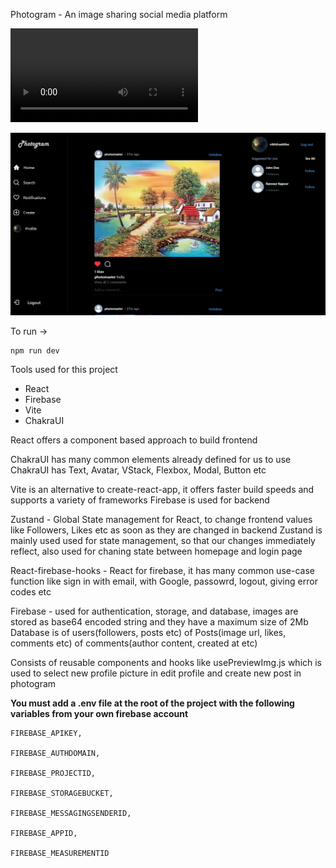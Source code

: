 Photogram - An image sharing social media platform

![Demo Video](public/readmeVideo.mov)

![Home Page](public/readme1.png)

To run -> 
```
npm run dev
```

Tools used for this project
- React
- Firebase
- Vite
- ChakraUI

React offers a component based approach to build frontend


ChakraUI has many common elements already defined for us to use
ChakraUI has Text, Avatar, VStack, Flexbox, Modal, Button etc


Vite is an alternative to create-react-app, it offers faster build speeds and supports a variety of frameworks
Firebase is used for backend


Zustand - Global State management for React, to change frontend values like Followers, Likes etc as soon as they are changed in backend
Zustand is mainly used used for state management, so that our changes immediately reflect, also used for chaning state between homepage and login page 

React-firebase-hooks - React for firebase, it has many common use-case function like sign in with email, with Google, passowrd, logout, giving error codes etc

Firebase - used for authentication, storage, and database, images are stored as base64 encoded string and they have a maximum size of 2Mb
Database is of users(followers, posts etc)
of Posts(image url, likes, comments etc)
of comments(author content, created at etc)

Consists of reusable components and hooks like usePreviewImg.js which is used to select new profile picture in edit profile and create new post in photogram

**You must add a .env file at the root of the project with the following variables from your own firebase account**

```
FIREBASE_APIKEY,

FIREBASE_AUTHDOMAIN,

FIREBASE_PROJECTID,

FIREBASE_STORAGEBUCKET,

FIREBASE_MESSAGINGSENDERID,

FIREBASE_APPID,

FIREBASE_MEASUREMENTID
```